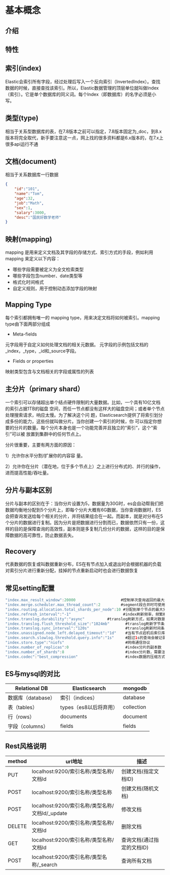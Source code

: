 # 基本概念



## 介绍



## 特性





## 索引(index)

Elastic会索引所有字段，经过处理后写入一个反向索引（InvertedIndex）。查找数据的时候，直接查找该索引。所以，Elastic数据管理的顶层单位就叫做Index（索引）。它是单个数据库的同义词。每个Index（即数据库）的名字必须是小写。

## 类型(type)

相当于关系型数据库的表，在7.8版本之前可以指定，7.8版本固定为_doc，到8.x版本将完全取代，新手要注意这一点，网上找的很多资料都是6.x版本的，在7.x上很多api运行不通

## 文档(document)

相当于关系数据库一行数据

```json
{
    "id":"101",
    "name":"Tom",
    "age":32,
    "job":"Math",
    "sex":1,
    "salary":3000,
    "desc":"国⺠好数学老师"
}
```



## 映射(mapping)

mapping 是用来定义文档及其字段的存储方式、索引方式的手段，例如利用mapping 来定义以下内容：

- 哪些字段需要被定义为全文检索类型
- 哪些字段包含number、date类型等
- 格式化时间格式
- 自定义规则，用于控制动态添加字段的映射

## Mapping Type

每个索引都拥有唯一的 mapping type，用来决定文档将如何被索引。mapping type由下面两部分组成

- Meta-fields

元字段用于自定义如何处理文档的相关元数据。 元字段的示例包括文档的_index，_type，_id和_source字段。

- Fields or properties

映射类型包含与文档相关的字段或属性的列表

## 主分片（primary shard）

⼀个索引可以存储超出单个结点硬件限制的⼤量数据。⽐如，⼀个具有10亿⽂档的索引占据1TB的磁盘 空间，⽽任⼀节点都没有这样⼤的磁盘空间；或者单个节点处理搜索请求，响应太慢。为了解决这个问 题，Elasticsearch提供了将索引划分成多份的能⼒，这些份就叫做分⽚。当你创建⼀个索引的时候，你 可以指定你想要的分⽚的数量。每个分⽚本身也是⼀个功能完善并且独⽴的“索引”，这个“索引”可以被 放置到集群中的任何节点上。

分片很重要，主要有两⽅⾯的原因：

1）允许你⽔平分割/扩展你的内容容 量。

2）允许你在分⽚（潜在地，位于多个节点上）之上进行分布式的、并行的操作，进而提⾼性能/吞吐量。

## 分片与副本区别

分片与副本的区别在于：当你分片设置为5，数据量为30G时，es会自动帮我们把数据均衡地分配到5个分片上，即每个分片大概有6G数据，当你查询数据时，ES会把查询发送给每个相关的分片，并将结果组合在一起。而副本，就是对分布在5个分片的数据进行复制。因为分片是把数据进行分割而已，数据依然只有一份，这样的目的是保障查询的高效性，副本则是多复制几份分片的数据，这样的目的是保障数据的高可靠性，防止数据丢失。

## Recovery

代表数据的恢复或叫数据重新分布，ES在有节点加入或退出时会根据机器的负载对索引分片进行重新分配，挂掉的节点重新启动时也会进行数据恢复

## 常⻅setting配置

```java
"index.max_result_window":20000                    #控制单次查询返回的最大结果数
"index.merge.scheduler.max_thread_count":2         #segment段合并时可使用的最大线程数，为避免过度的io操作，该值一般不超过2
"index.routing.allocation.total_shards_per_node":10 #分配到单个节点的最大分片数
"index.refresh_interval":"-1"                       #index刷新频率，频繁刷新会降低性能，一般设置为30s-60s；-1表示禁用刷新
"index.translog.durability":"async"          #translog刷新方式，如果对数据安全性要求不算太高，可设置为async以提升性能
"index.translog.flush_threshold_size":"1024mb"       #translog刷新字节条件，超过1g才会刷新
"index.translog.sync_interval":"120s"                #translog刷新时间条件，超过120s才会刷新
"index.unassigned.node_left.delayed_timeout":"1d"    #当有节点宕机后索引库多久触发副本balance操作
"index.search.slowlog.threshold.query.info":"1s"     #超过1s的查询会被记录到慢查询日志里
"index.store.type":"niofs"                           #网络通信协议
"index.number_of_replicas":0                         #index分片的副本数
"index.number_of_shards":8                           #index分片数，需要注意的是es7.0默认索引分片数调整为1了
"index.codec":"best_compression"                     #index数据的压缩方式，best_compression压缩可节省4-8倍的存储空间
```

## ES与mysql的对比

| Relational DB      | Elasticsearch          | mongodb    |
| ------------------ | ---------------------- | ---------- |
| 数据库（database） | 索引（indices）        | database   |
| 表（tables）       | types（es8以后将弃用） | collection |
| 行（rows）         | documents              | document   |
| 字段（columns）    | fields                 | fields     |

## Rest风格说明

| method | url地址                                         | 描述                       |
| ------ | ----------------------------------------------- | -------------------------- |
| PUT    | localhost:9200/索引名称/类型名称/文档Id         | 创建文档(指定文档ID)       |
| POST   | localhost:9200/索引名称/类型名称                | 创建文档(随机文档)         |
| POST   | localhost:9200/索引名称/类型名称/文档Id/_update | 修改文档                   |
| DELETE | localhost:9200/索引名称/类型名称/文档Id         | 删除文档                   |
| GET    | localhost:9200/索引名称/类型名称/文档Id         | 查询文档(通过指定的文档ID) |
| POST   | localhost:9200/索引名称/类型名称/_search        | 查询所有文档               |

